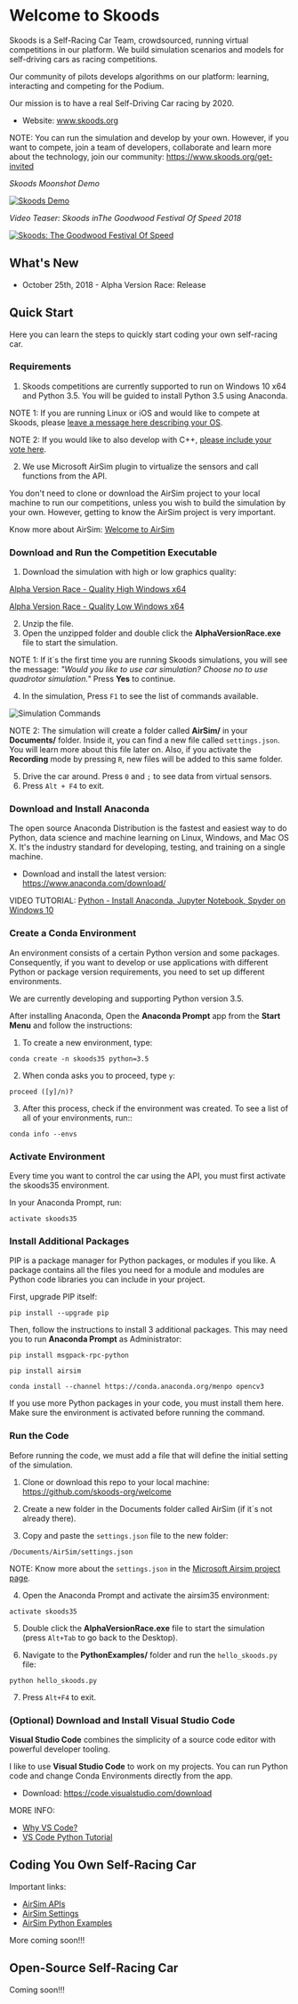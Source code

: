 # Welcome to Skoods

Skoods is a Self-Racing Car Team, crowdsourced, running virtual competitions in our platform. We build simulation scenarios and models for self-driving cars as racing competitions.

Our community of pilots develops algorithms on our platform: learning, interacting and competing for the Podium.

Our mission is to have a real Self-Driving Car racing by 2020.

- Website: www.skoods.org

NOTE: You can run the simulation and develop by your own. However, if you want to compete, join a team of developers, collaborate and learn more about the technology, join our community: https://www.skoods.org/get-invited

*Skoods Moonshot Demo*

[![Skoods Demo](images/skoods-demo.png)](https://www.youtube.com/watch?v=8hI_HZZnYH0)

*Video Teaser: Skoods inThe Goodwood Festival Of Speed 2018*

[![Skoods: The Goodwood Festival Of Speed](images/skoods-fos.png)](https://www.youtube.com/watch?v=X7a1ARVpse0)

## What's New

- October 25th, 2018 - Alpha Version Race: Release

## Quick Start

Here you can learn the steps to quickly start coding your own self-racing car.

### Requirements

1. Skoods competitions are currently supported to run on Windows 10 x64 and Python 3.5. You will be guided to install Python 3.5 using Anaconda.

NOTE 1: If you are running Linux or iOS and would like to compete at Skoods, please [leave a message here describing your OS](https://github.com/skoods-org/welcome/issues/1).

NOTE 2: If you would like to also develop with C++, [please include your vote here](https://github.com/skoods-org/welcome/issues/2).

2. We use Microsoft AirSim plugin to virtualize the sensors and call functions from the API.

You don't need to clone or download the AirSim project to your local machine to run our competitions, unless you wish to build the simulation by your own. However, getting to know the AirSim project is very important.

Know more about AirSim: [Welcome to AirSim](https://github.com/Microsoft/AirSim)

### Download and Run the Competition Executable

1. Download the simulation with high or low graphics quality:

[Alpha Version Race - Quality High Windows x64](https://docs.zoho.com/file/akrkjad2edbb1f75442fcb42c4a1ba433ff4d)

[Alpha Version Race - Quality Low Windows x64](https://docs.zoho.com/file/akrkj28babf6ff5234fbb9c1df1d018371ed8)

2. Unzip the file.
3. Open the unzipped folder and double click the **AlphaVersionRace.exe** file to start the simulation.

NOTE 1: If it´s the first time you are running Skoods simulations, you will see the message: *"Would you like to use car simulation? Choose no to use quadrotor simulation."* Press **Yes** to continue.

4. In the simulation, Press `F1` to see the list of commands available.

![Simulation Commands](images/f1-commands.png)

NOTE 2: The simulation will create a folder called **AirSim/** in your **Documents/** folder. Inside it, you can find a new file called `settings.json`. You will learn more about this file later on. Also, if you activate the **Recording** mode by pressing `R`, new files will be added to this same folder.

5. Drive the car around. Press `0` and `;` to see data from virtual sensors.
6. Press `Alt + F4` to exit.

### Download and Install Anaconda

The open source Anaconda Distribution is the fastest and easiest way to do Python, data science and machine learning on Linux, Windows, and Mac OS X. It's the industry standard for developing, testing, and training on a single machine.

- Download and install the latest version: https://www.anaconda.com/download/

VIDEO TUTORIAL: [Python - Install Anaconda, Jupyter Notebook, Spyder on Windows 10](https://www.youtube.com/watch?v=Q0jGAZAdZqM)

### Create a Conda Environment

An environment consists of a certain Python version and some packages. Consequently, if you want to develop or use applications with different Python or package version requirements, you need to set up different environments.

We are currently developing and supporting Python version 3.5.

After installing Anaconda, Open the **Anaconda Prompt** app from the **Start Menu** and follow the instructions:

1. To create a new environment, type:

```comm
conda create -n skoods35 python=3.5
```

2. When conda asks you to proceed, type `y`:

```
proceed ([y]/n)?
```

3. After this process, check if the environment was created. To see a list of all of your environments, run::

```
conda info --envs
```

### Activate Environment

Every time you want to control the car using the API, you must first activate the skoods35 environment.

In your Anaconda Prompt, run:

```
activate skoods35
```

### Install Additional Packages

PIP is a package manager for Python packages, or modules if you like. A package contains all the files you need for a module and modules are Python code libraries you can include in your project.

First, upgrade PIP itself:

```
pip install --upgrade pip
```

Then, follow the instructions to install 3 additional packages. This may need you to run **Anaconda Prompt** as Administrator:

```
pip install msgpack-rpc-python
```

```
pip install airsim
```

```
conda install --channel https://conda.anaconda.org/menpo opencv3
```

If you use more Python packages in your code, you must install them here. Make sure the environment is activated before running the command.

### Run the Code

Before running the code, we must add a file that will define the initial setting of the simulation.

1. Clone or download this repo to your local machine: https://github.com/skoods-org/welcome

2. Create a new folder in the Documents folder called AirSim (if it´s not already there).

3. Copy and paste the `settings.json` file to the new folder:

```
/Documents/AirSim/settings.json
```

NOTE: Know more about the `settings.json` in the [Microsoft Airsim project page](https://github.com/Microsoft/AirSim/blob/master/docs/settings.md).

4. Open the Anaconda Prompt and activate the airsim35 environment:

```
activate skoods35
```

5. Double click the **AlphaVersionRace.exe** file to start the simulation (press `Alt+Tab` to go back to the Desktop).

6. Navigate to the **PythonExamples/** folder and run the `hello_skoods.py` file:

```
python hello_skoods.py
```

7. Press `Alt+F4` to exit.

### (Optional) Download and Install Visual Studio Code

**Visual Studio Code** combines the simplicity of a source code editor with powerful developer tooling.

I like to use **Visual Studio Code** to work on my projects. You can run Python code and change Conda Environments directly from the app.

- Download: https://code.visualstudio.com/download

MORE INFO:

- [Why VS Code?](https://code.visualstudio.com/docs/editor/whyvscode)
- [VS Code Python Tutorial](https://code.visualstudio.com/docs/python/python-tutorial)

## Coding You Own Self-Racing Car

Important links:

- [AirSim APIs](https://github.com/Microsoft/AirSim/blob/master/docs/apis.md)
- [AirSim Settings](https://github.com/Microsoft/AirSim/blob/master/docs/settings.md)
- [AirSim Python Examples](https://github.com/Microsoft/AirSim/tree/master/PythonClient/car)

More coming soon!!!

## Open-Source Self-Racing Car

Coming soon!!!